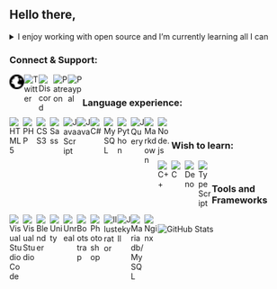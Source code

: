 ## Hello there, 

<details>
  <summary>I enjoy working with open source and I’m currently learning all I can</summary>
  😮 You found me! 🎃 
</details>

### Connect & Support:
[<img align="left" alt="Bunny.cc" width="26px" src="https://raw.githubusercontent.com/iconic/open-iconic/master/svg/globe.svg" />][website]
[<img align="left" alt="Twitter" width="26px" src="https://cdn.jsdelivr.net/npm/simple-icons@v3/icons/twitter.svg" />][twitter]
[<img align="left" alt="Discord" width="26px" src="https://cdn.jsdelivr.net/npm/simple-icons@3.12.1/icons/discord.svg" />][discord]
[<img align="left" alt="Patreon" width="26px" src="https://cdn.jsdelivr.net/npm/simple-icons@3.12.1/icons/patreon.svg" />][patreon]
[<img align="left" alt="Paypal" width="26px" src="https://cdn.jsdelivr.net/npm/simple-icons@3.12.1/icons/paypal.svg" />][paypal]

<br />

### Language experience:
<img align="left" alt="HTML5" width="24px" src="https://cdn.jsdelivr.net/npm/simple-icons@3.12.1/icons/html5.svg" />
<img align="left" alt="PHP" width="24px" src="https://cdn.jsdelivr.net/npm/simple-icons@3.12.1/icons/php.svg" />
<img align="left" alt="CSS3" width="24px" src="https://cdn.jsdelivr.net/npm/simple-icons@3.12.1/icons/css3.svg" />
<img align="left" alt="Sass" width="24px" src="https://cdn.jsdelivr.net/npm/simple-icons@3.12.1/icons/sass.svg" />
<img align="left" alt="JavaScript" width="24px" src="https://cdn.jsdelivr.net/npm/simple-icons@3.12.1/icons/javascript.svg" />
<img align="left" alt="Java" width="24px" src="https://cdn.jsdelivr.net/npm/simple-icons@3.12.1/icons/java.svg" />
<img align="left" alt="C#" width="24px" src="https://cdn.jsdelivr.net/npm/simple-icons@3.12.1/icons/csharp.svg" />
<img align="left" alt="MySQL" width="24px" src="https://cdn.jsdelivr.net/npm/simple-icons@3.12.1/icons/mysql.svg" />
<img align="left" alt="Python" width="24px" src="https://cdn.jsdelivr.net/npm/simple-icons@3.12.1/icons/python.svg" />
<img align="left" alt="JQuery" width="24px" src="https://cdn.jsdelivr.net/npm/simple-icons@3.12.1/icons/jquery.svg" />
<img align="left" alt="Markdown" width="24px" src="https://cdn.jsdelivr.net/npm/simple-icons@3.12.1/icons/markdown.svg" />
<img align="left" alt="Node.js" width="24px" src="https://cdn.jsdelivr.net/npm/simple-icons@3.12.1/icons/node-dot-js.svg" />

<br />

### Wish to learn:
<img align="left" alt="C++" width="24px" src="https://cdn.jsdelivr.net/npm/simple-icons@3.12.1/icons/cplusplus.svg" />
<img align="left" alt="C" width="24px" src="https://cdn.jsdelivr.net/npm/simple-icons@3.12.1/icons/c.svg" />
<img align="left" alt="Deno" width="24px" src="https://cdn.jsdelivr.net/npm/simple-icons@3.12.1/icons/deno.svg" />
<img align="left" alt="TypeScript" width="24px" src="https://cdn.jsdelivr.net/npm/simple-icons@3.12.1/icons/typescript.svg" />

<br />

### Tools and Frameworks
<img align="left" alt="Visual Studio Code" width="24px" src="https://cdn.jsdelivr.net/npm/simple-icons@3.12.1/icons/visualstudiocode.svg" />
<img align="left" alt="Visual Studio" width="24px" src="https://cdn.jsdelivr.net/npm/simple-icons@3.12.1/icons/visualstudio.svg" />
<img align="left" alt="Blender" width="24px" src="https://cdn.jsdelivr.net/npm/simple-icons@3.12.1/icons/blender.svg" />
<img align="left" alt="Unity" width="24px" src="https://cdn.jsdelivr.net/npm/simple-icons@3.12.1/icons/unity.svg" />
<img align="left" alt="Unreal" width="24px" src="https://cdn.jsdelivr.net/npm/simple-icons@3.12.1/icons/unrealengine.svg" />
<img align="left" alt="Bootstrap" width="24px" src="https://cdn.jsdelivr.net/npm/simple-icons@3.12.1/icons/bootstrap.svg" />
<img align="left" alt="Photoshop" width="24px" src="https://cdn.jsdelivr.net/npm/simple-icons@3.12.1/icons/adobephotoshop.svg" />
<img align="left" alt="Illustrator" width="24px" src="https://cdn.jsdelivr.net/npm/simple-icons@3.12.1/icons/adobeillustrator.svg" />
<img align="left" alt="Jekyll" width="24px" src="https://cdn.jsdelivr.net/npm/simple-icons@3.12.1/icons/jekyll.svg" />
<img align="left" alt="Mariadb/MySQL" width="24px" src="https://cdn.jsdelivr.net/npm/simple-icons@3.12.1/icons/mariadb.svg" />
<img align="left" alt="Nginx" width="24px" src="https://cdn.jsdelivr.net/npm/simple-icons@3.12.1/icons/nginx.svg" />

<br />

<img align="left" alt="GitHub Stats" src="https://github-readme-stats.vercel.app/api?username=zfbx&show_icons=true&hide_border=true&count_private=true&theme=dracula">

[paypal]: https://paypal.me/zfbx
[patreon]: https://www.patreon.com/zfbx
[website]: https://bunny.cc
[twitter]: https://twitter.com/zfbTony
[discord]: https://discord.gg/Td7a6j4
